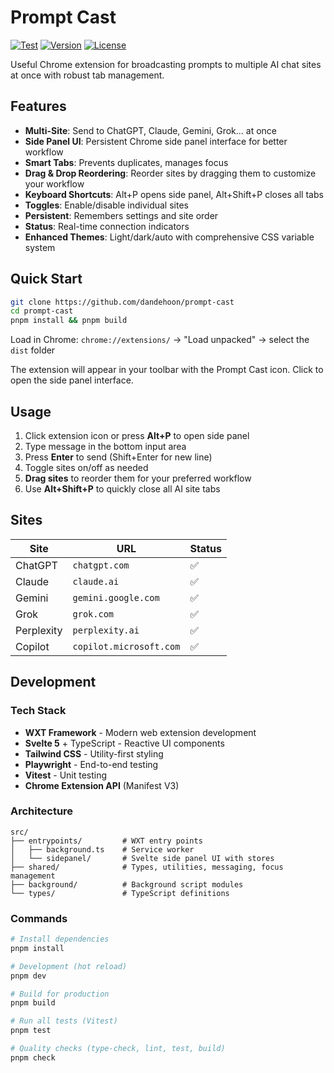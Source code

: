# Prompt Cast

[![Test](https://github.com/dandehoon/prompt-cast/actions/workflows/test.yml/badge.svg)](https://github.com/dandehoon/prompt-cast/actions/workflows/test.yml)
[![Version](https://img.shields.io/github/v/release/dandehoon/prompt-cast)](https://github.com/dandehoon/prompt-cast/releases)
[![License](https://img.shields.io/github/license/dandehoon/prompt-cast)](LICENSE)

Useful Chrome extension for broadcasting prompts to multiple AI chat sites at once with robust tab management.

## Features

- **Multi-Site**: Send to ChatGPT, Claude, Gemini, Grok... at once
- **Side Panel UI**: Persistent Chrome side panel interface for better workflow
- **Smart Tabs**: Prevents duplicates, manages focus
- **Drag & Drop Reordering**: Reorder sites by dragging them to customize your workflow
- **Keyboard Shortcuts**: Alt+P opens side panel, Alt+Shift+P closes all tabs
- **Toggles**: Enable/disable individual sites
- **Persistent**: Remembers settings and site order
- **Status**: Real-time connection indicators
- **Enhanced Themes**: Light/dark/auto with comprehensive CSS variable system

## Quick Start

```bash
git clone https://github.com/dandehoon/prompt-cast
cd prompt-cast
pnpm install && pnpm build
```

Load in Chrome: `chrome://extensions/` → "Load unpacked" → select the `dist` folder

The extension will appear in your toolbar with the Prompt Cast icon. Click to open the side panel interface.

## Usage

1. Click extension icon or press **Alt+P** to open side panel
2. Type message in the bottom input area
3. Press **Enter** to send (Shift+Enter for new line)
4. Toggle sites on/off as needed
5. **Drag sites** to reorder them for your preferred workflow
6. Use **Alt+Shift+P** to quickly close all AI site tabs

## Sites

| Site       | URL                     | Status |
| ---------- | ----------------------- | ------ |
| ChatGPT    | `chatgpt.com`           | ✅     |
| Claude     | `claude.ai`             | ✅     |
| Gemini     | `gemini.google.com`     | ✅     |
| Grok       | `grok.com`              | ✅     |
| Perplexity | `perplexity.ai`         | ✅     |
| Copilot    | `copilot.microsoft.com` | ✅     |

## Development

### Tech Stack

- **WXT Framework** - Modern web extension development
- **Svelte 5** + TypeScript - Reactive UI components
- **Tailwind CSS** - Utility-first styling
- **Playwright** - End-to-end testing
- **Vitest** - Unit testing
- **Chrome Extension API** (Manifest V3)

### Architecture

```
src/
├── entrypoints/         # WXT entry points
│   ├── background.ts    # Service worker
│   └── sidepanel/       # Svelte side panel UI with stores
├── shared/              # Types, utilities, messaging, focus management
├── background/          # Background script modules
└── types/               # TypeScript definitions
```

### Commands

```bash
# Install dependencies
pnpm install

# Development (hot reload)
pnpm dev

# Build for production
pnpm build

# Run all tests (Vitest)
pnpm test

# Quality checks (type-check, lint, test, build)
pnpm check
```
